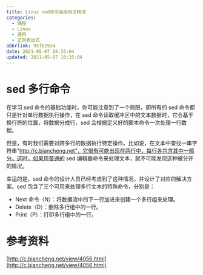 ```yaml
---
title: Linux sed命令高级用法精讲
categories:
  - 编程
  - Linux
  - 通用
  - 正则表达式
abbrlink: 95f62934
date: 2021-05-07 18:35:04
updated: 2021-05-07 18:35:04
---
```

# sed 多行命令
在学习 sed 命令的基础功能时，你可能注意到了一个局限，即所有的 sed 命令都只是针对单行数据执行操作，在 sed 命令读取缓冲区中的文本数据时，它会基于换行符的位置，将数据分成行，sed 会根据定义好的脚本命令一次处理一行数据。

但是，有时我们需要对跨多行的数据执行特定操作。比如说，在文本中查找一串字符串"http://c.biancheng.net"，它很有可能出现在两行中，每行各包含其中一部分。这时，如果用普通的 sed 编辑器命令来处理文本，就不可能发现这种被分开的情况。

幸运的是，sed 命令的设计人员已经考虑到了这种情况，并设计了对应的解决方案。sed 包含了三个可用来处理多行文本的特殊命令，分别是：
- Next 命令（N）：将数据流中的下一行加进来创建一个多行组来处理。
- Delete（D）：删除多行组中的一行。
- Print（P）：打印多行组中的一行。

# 参考资料
[http://c.biancheng.net/view/4056.html](http://c.biancheng.net/view/4056.html)
